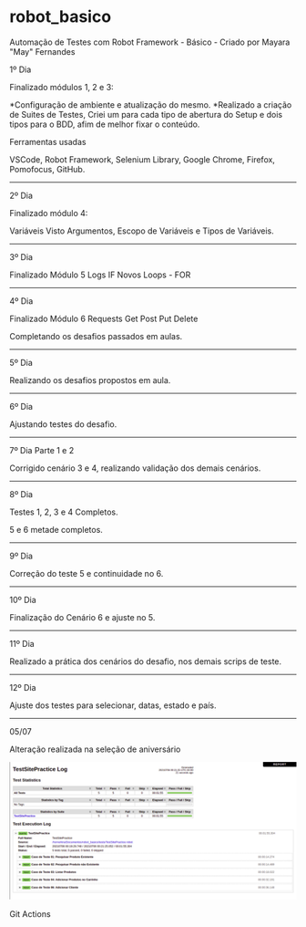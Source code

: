 # robot_basico

Automação de Testes com Robot Framework - Básico - Criado por Mayara "May" Fernandes

1º Dia

Finalizado módulos 1, 2 e 3:

*Configuração de ambiente e atualização do mesmo.
*Realizado a criação de Suites de Testes, Criei um para cada tipo de abertura do Setup e dois tipos para o BDD, afim de melhor fixar o conteúdo.

Ferramentas usadas

VSCode,
Robot Framework,
Selenium Library,
Google Chrome,
Firefox,
Pomofocus,
GitHub.

---

2º Dia

Finalizado módulo 4:

Variáveis
Visto Argumentos, Escopo de Variáveis e Tipos de Variáveis.

---

3º Dia

Finalizado Módulo 5
Logs
IF
Novos Loops - FOR

---

4º Dia

Finalizado Módulo 6
Requests
Get
Post
Put
Delete

Completando os desafios passados em aulas.

---

5º Dia

Realizando os desafios propostos em aula.

---

6º Dia

Ajustando testes do desafio.

---

7º Dia
Parte 1 e 2

Corrigido cenário 3 e 4, realizando validação dos demais cenários.

---

8º Dia

Testes 1, 2, 3 e 4 Completos.

5 e 6 metade completos.

---

9º Dia

Correção do teste 5 e continuidade no 6.

---

10º Dia

Finalização do Cenário 6 e ajuste no 5.

---

11º Dia

Realizado a prática dos cenários do desafio, nos demais scrips de teste.

---

12º Dia

Ajuste dos testes para selecionar, datas, estado e país.

---

05/07

Alteração realizada na seleção de aniversário

![imagem](TestSitePractice.png)


Git Actions
